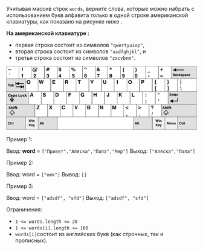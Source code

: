 Учитывая массив строк `words`, верните слова, которые можно набрать с использованием букв алфавита только в одной строке американской клавиатуры, как показано на рисунке ниже .

**На американской клавиатуре :**
- первая строка состоит из символов `"qwertyuiop"`,
- вторая строка состоит из символов `"asdfghjkl"`, и
- третья строка состоит из символов `"zxcvbnm"`.


![img.png](../img/img.png)


Пример 1:

Ввод: **word** = `["Привет","Аляска","Папа","Мир"]`
Выход: `["Аляска","Папа"]`


Пример 2:

Ввод: word = `["omk"]`
Вывод: `[]`

Пример 3:

Ввод: word = `["adsdf", "sfd"]`
Выход: `["adsdf", "sfd"]`


Ограничения:
- `1 <= words.length <= 20`
- `1 <= words[i].length <= 100`
- `words[i]`состоит из английских букв (как строчных, так и прописных). 
